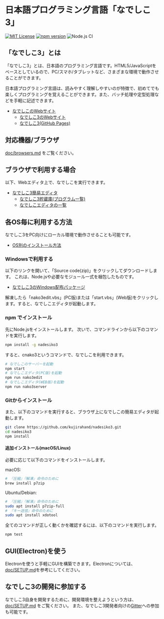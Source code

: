 # 日本語プログラミング言語「なでしこ3」

[![MIT License](https://img.shields.io/badge/license-MIT-blue.svg?style=flat)](LICENSE)
[![npm version](https://badge.fury.io/js/nadesiko3.svg)](https://www.npmjs.com/package/nadesiko3)
![Node.js CI](https://github.com/kujirahand/nadesiko3/workflows/Node.js%20CI/badge.svg)

## 「なでしこ3」とは

「なでしこ3」とは、日本語のプログラミング言語です。HTML5/JavaScriptをベースとしているので、PC/スマホ/タブレットなど、さまざまな環境で動作させることができます。

日本語プログラミング言語は、読みやすく理解しやすいのが特徴で、初めてでも楽しくプログラミングを覚えることができます。また、バッチ処理や定型処理などを手軽に記述できます。

- [なでしこのWebサイト](https://nadesi.com/top/)
  - [なでしこ3のWebサイト](https://nadesi.com/doc3/)
  - [なでしこ3(GitHub Pages)](https://kujirahand.github.io/nadesiko3/)

## 対応機器/ブラウザ

[doc/browsers.md](doc/browsers.md) をご覧ください。

## ブラウザで利用する場合

以下、Webエディタ上で、なでしこを実行できます。

- [なでしこ3簡易エディタ](https://nadesi.com/doc3/index.php?%E3%81%AA%E3%81%A7%E3%81%97%E3%81%933%E7%B0%A1%E6%98%93%E3%82%A8%E3%83%87%E3%82%A3%E3%82%BF)
  - [なでしこ3貯蔵庫(プログラム一覧)](https://n3s.nadesi.com/)
  - [なでしこエディタの一覧](https://nadesi.com/doc3/index.php?%E3%81%AA%E3%81%A7%E3%81%97%E3%81%933%E3%82%A8%E3%83%87%E3%82%A3%E3%82%BF%E3%81%AE%E4%B8%80%E8%A6%A7)

## 各OS毎に利用する方法

なでしこ3をPC向けにローカル環境で動作させることも可能です。

- [OS別のインストール方法](https://nadesi.com/doc3/index.php?OS%E5%88%A5)

### Windowsで利用する

以下のリンクを開いて、「Source code(zip)」をクリックしてダウンロードします。
これは、Node.jsや必要なモジュール一式を梱包したものです。

- [なでしこ3のWindows配布パッケージ](https://github.com/kujirahand/nadesiko3win32/releases)

解凍したら「nako3edit.vbs」(PC版)または「start.vbs」(Web版)をクリックします。すると、なでしこエディタが起動します。

### npm でインストール

先にNode.jsをインストールします。
次いで、コマンドラインから以下のコマンドを実行します。

```bash
npm install -g nadesiko3
```

すると、cnako3というコマンドで、なでしこを利用できます。

```bash
# なでしこのサーバーを起動
npm start
# なでしこエディタ(PC版)を起動
npm run nako3edit
# なでしこエディタ(WEB版)を起動
npm run nako3server
```

### Gitからインストール

また、以下のコマンドを実行すると、ブラウザ上になでしこの簡易エディタが起動します。

```bash
git clone https://github.com/kujirahand/nadesiko3.git
cd nadesiko3
npm install
```

#### 追加インストール(macOS/Linux)

必要に応じて以下のコマンドをインストールします。

macOS:

```bash
# 『圧縮』『解凍』命令のために
brew install p7zip
```

Ubuntu/Debian:

```bash
# 『圧縮』『解凍』命令のために
sudo apt install p7zip-full
# 『キー送信』命令のために
sudo apt install xdotool
```

全てのコマンドが正しく動くかを確認するには、以下のコマンドを実行します。

```bash
npm test
```

## GUI(Electron)を使う

Electronを使うと手軽にGUIを構築できます。Electronについては、[doc/SETUP.md](doc/SETUP.md)を参考にしてください。

## なでしこ3の開発に参加する

なでしこ3自身を開発するために、開発環境を整えようという方は、 [doc/SETUP.md](doc/SETUP.md) をご覧ください。
また、なでしこ3開発者向けの[Gitter](https://gitter.im/nadesiko3/community)への参加も可能です。
